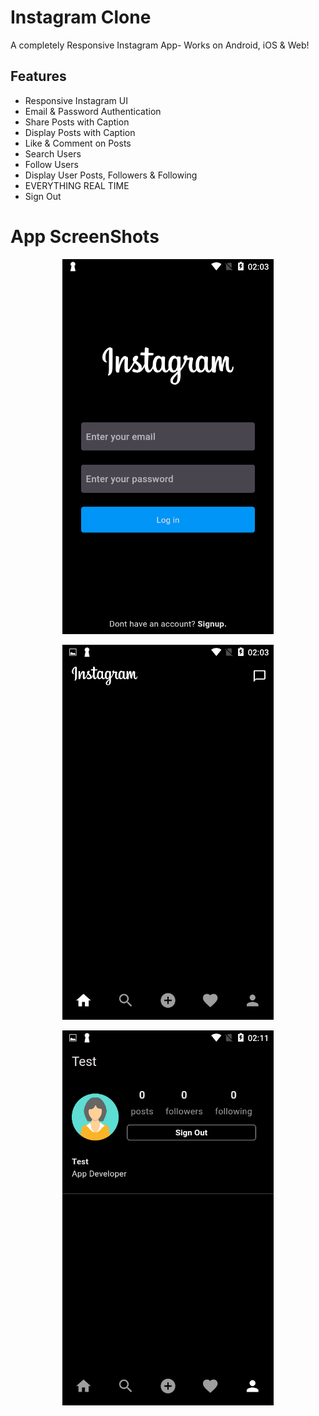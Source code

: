 # Instagram Clone

A completely Responsive Instagram App- Works on Android, iOS & Web! 

## Features
- Responsive Instagram UI
- Email & Password Authentication
- Share Posts with Caption
- Display Posts with Caption
- Like & Comment on Posts
- Search Users
- Follow Users
- Display User Posts, Followers & Following
- EVERYTHING REAL TIME
- Sign Out

# App ScreenShots
<p align="center">
  <img  height="600" src="Screenshots/Screenshot_2023-12-26-02-03-24.png">
</p>

<p align="center">
  <img  height="600" src="Screenshots/Screenshot_2023-12-26-02-03-51.png">
</p>

<p align="center">
  <img  height="600" src="Screenshots/Screenshot_2023-12-26-02-11-19.png">
</p>
